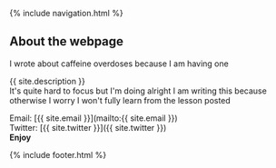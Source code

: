 {% include navigation.html %}
## About the webpage
I wrote about caffeine overdoses because I am having one

{{ site.description }}  
It's quite hard to focus but I'm doing alright    I am writing this because otherwise I worry I won't fully learn from the lesson posted

Email: [{{ site.email }}](mailto:{{ site.email }})  
Twitter: [{{ site.twitter }}]({{ site.twitter }})  
**Enjoy**

{% include footer.html %}

